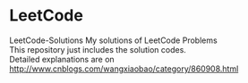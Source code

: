 # LeetCode
LeetCode-Solutions
My solutions of LeetCode Problems  
This repository just includes the solution codes.  
Detailed explanations are on http://www.cnblogs.com/wangxiaobao/category/860908.html  
